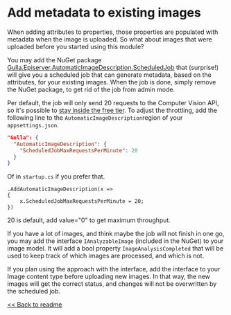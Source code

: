 # Add metadata to existing images

When adding attributes to properties, those properties are populated with metadata when the image is uploaded. So what about images that were uploaded before you started using this module?

You may add the NuGet package [Gulla.Episerver.AutomaticImageDescription.ScheduledJob](https://nuget.optimizely.com/package/?id=Gulla.Episerver.AutomaticImageDescription.ScheduledJob) that (surprise!) will give you a scheduled job that can generate metadata, based on the attributes, for your existing images. When the job is done, simply remove the NuGet package, to get rid of the job from admin mode.

Per default, the job will only send 20 requests to the Computer Vision API, so it's possible to [stay inside the free tier](https://azure.microsoft.com/en-us/pricing/details/cognitive-services/computer-vision/). To adjust the throttling, add the following line to the `AutomaticImageDescription`region of your `appsettings.json`.

```JSON
"Gulla": {
  "AutomaticImageDescription": {
    "ScheduledJobMaxRequestsPerMinute": 20
  }
}
```

Of in `startup.cs` if you prefer that.

```CSHARP
.AddAutomaticImageDescription(x =>
{
    x.ScheduledJobMaxRequestsPerMinute = 20;
})
```

20 is default, add value="0" to get maximum throughput.

If you have a lot of images, and think maybe the job will not finish in one go, you may add the interface `IAnalyzableImage` (included in the NuGet) to your image model. It will add a bool property `ImageAnalysisCompleted` that will be used to keep track of which images are processed, and which is not.

If you plan using the approach with the interface, add the interface to your Image content type before uploading new images. In that way, the new images will get the correct status, and changes will not be overwritten by the scheduled job.

[<< Back to readme](../README.md)
